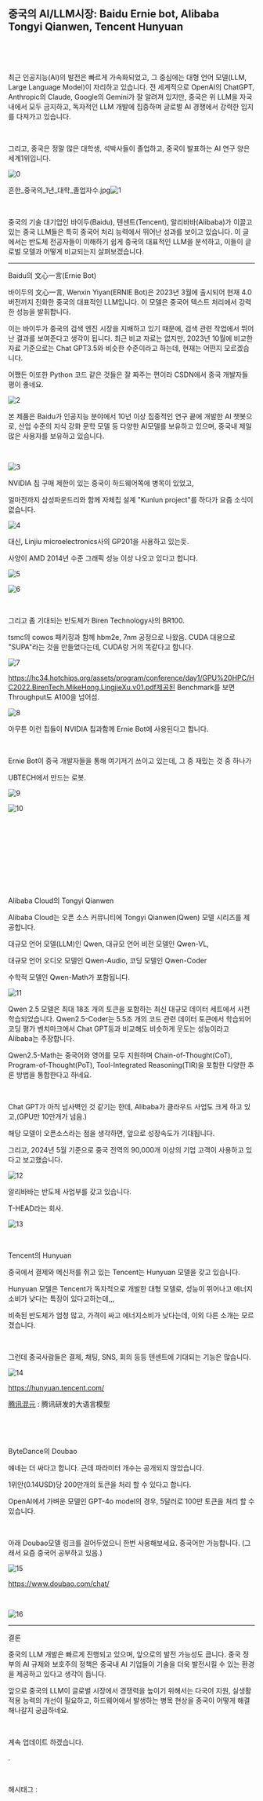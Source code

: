 ## 중국의 AI/LLM시장: Baidu Ernie bot, Alibaba Tongyi Qianwen, Tencent Hunyuan

​

​

최근 인공지능(AI)의 발전은 빠르게 가속화되었고, 그 중심에는 대형 언어 모델(LLM, Large Language Model)이 자리하고 있습니다. 전 세계적으로 OpenAI의 ChatGPT, Anthropic의 Claude, Google의 Gemini가 잘 알려져 있지만, 중국은 위 LLM을  자국 내에서 모두 금지하고, 독자적인 LLM 개발에 집중하며 글로벌 AI 경쟁에서 강력한 입지를 다져가고 있습니다.

​

그리고, 중국은 정말 많은 대학생, 석박사들이 졸업하고, 중국이 발표하는 AI 연구 양은 세계1위입니다.

![0](/asset/img/223623243609/0.png)

흔한_중국의_1년_대학_졸업자수.jpg![1](/asset/img/223623243609/1.png)

​

중국의 기술 대기업인 바이두(Baidu), 텐센트(Tencent), 알리바바(Alibaba)가 이끌고 있는 중국 LLM들은 특히 중국어 처리 능력에서 뛰어난 성과를 보이고 있습니다. 이 글에서는 반도체 전공자들이 이해하기 쉽게 중국의 대표적인 LLM을 분석하고, 이들이 글로벌 모델과 어떻게 비교되는지 살펴보겠습니다.

---

Baidu의 文心一言(Ernie Bot)

바이두의 文心一言, Wenxin Yiyan(ERNIE Bot)은 2023년 3월에 출시되어 현재 4.0 버전까지 진화한 중국의 대표적인 LLM입니다. 이 모델은 중국어 텍스트 처리에서 강력한 성능을 발휘합니다.

이는 바이두가 중국의 검색 엔진 시장을 지배하고 있기 때문에, 검색 관련 작업에서 뛰어난 결과를 보여준다고 생각이 됩니다. 최근 비교 자료는 없지만, 2023년 10월에 비교한 자료 기준으로는 Chat GPT3.5와 비슷한 수준이라고 하는데, 현재는 어떤지 모르겠습니다.

어쨌든 이또한 Python 코드 같은 것들은 잘 짜주는 편이라 CSDN에서 중국 개발자들 평이 좋네요.

![2](/asset/img/223623243609/2.png)

본 제품은 Baidu가 인공지능 분야에서 10년 이상 집중적인 연구 끝에 개발한 AI 챗봇으로, 산업 수준의 지식 강화 문학 모델 등 다양한 AI모델를 보유하고 있으며, 중국내 제일 많은 사용자를 보유하고 있습니다.

​

![3](/asset/img/223623243609/3.png)

NVIDIA 칩 구매 제한이 있는 중국이 하드웨어쪽에 병목이 있었고,

얼마전까지 삼성파운드리와 함께 자체칩 설계 "Kunlun project"를 하다가 요즘 소식이 없습니다.

![4](/asset/img/223623243609/4.png)

대신, Linjiu microelectronics사의 GP201을 사용하고 있는듯.

사양이 AMD 2014년 수준 그래픽 성능 이상 나오고 있다고 합니다.

![5](/asset/img/223623243609/5.png)

![6](/asset/img/223623243609/6.png)

​

그리고 좀 기대되는 반도체가 Biren Technology사의 BR100. 

tsmc의 cowos 패키징과 함께 hbm2e, 7nm 공정으로 나왔음. CUDA 대용으로 "SUPA"라는 것을 만들었다는데, CUDA랑 거의 똑같다고 합니다.

![7](/asset/img/223623243609/7.png)

https://hc34.hotchips.org/assets/program/conference/day1/GPU%20HPC/HC2022.BirenTech.MikeHong.LingjieXu.v01.pdf제공된 Benchmark를 보면 Throughput도 A100을 넘어섬.

![8](/asset/img/223623243609/8.png)

아무튼 이런 칩들이 NVIDIA 칩과함께 Ernie Bot에 사용된다고 합니다.

​

Ernie Bot이 중국 개발자들을 통해 여기저기 쓰이고 있는데, 그 중 재밌는 것 중 하나가

UBTECH에서 만드는 로봇.

![9](/asset/img/223623243609/9.png)

![10](/asset/img/223623243609/10.png)

​

​

​

​

​

Alibaba Cloud의 Tongyi Qianwen

Alibaba Cloud는 오픈 소스 커뮤니티에 Tongyi Qianwen(Qwen) 모델 시리즈를 제공합니다.

대규모 언어 모델(LLM)인 Qwen, 대규모 언어 비전 모델인 Qwen-VL,

대규모 언어 오디오 모델인 Qwen-Audio, 코딩 모델인 Qwen-Coder

수학적 모델인 Qwen-Math가 포함됩니다.

![11](/asset/img/223623243609/11.png)

Qwen 2.5 모델은 최대 18조 개의 토큰을 포함하는 최신 대규모 데이터 세트에서 사전 학습되었습니다. Qwen2.5-Coder는 5.5조 개의 코드 관련 데이터 토큰에서 학습되어 코딩 평가 벤치마크에서 Chat GPT등과 비교해도 비슷하게 웃도는 성능이라고 Alibaba는 주장합니다.

Qwen2.5-Math는 중국어와 영어를 모두 지원하며 Chain-of-Thought(CoT), Program-of-Thought(PoT), Tool-Integrated Reasoning(TIR)을 포함한 다양한 추론 방법을 통합한다고 하네요.

​

Chat GPT가 아직 넘사벽인 것 같기는 한데, Alibaba가 클라우드 사업도 크게 하고 있고,(GPU만 10만개가 넘음.)

해당 모델이 오픈소스라는 점을 생각하면, 앞으로 성장속도가 기대됩니다.

그리고, 2024년 5월 기준으로 중국 전역의 90,000개 이상의 기업 고객이 사용하고 있다고 보고했습니다.

![12](/asset/img/223623243609/12.png)

알리바바는 반도체 사업부를 갖고 있습니다.

T-HEAD라는 회사.

![13](/asset/img/223623243609/13.png)

​

Tencent의 Hunyuan

중국에서 결제와 메신저를 쥐고 있는 Tencent는 Hunyuan 모델을 갖고 있습니다.

Hunyuan 모델은 Tencent가 독자적으로 개발한 대형 모델로, 성능이 뛰어나고 에너지 소비가 낮다는 특징이 있다고하는데,,,

비축된 반도체가 엄청 많고, 가격이 싸고 에너지소비가 낮다는데, 이외 다른 소개는 모르겠습니다.

​

그런데 중국사람들은 결제, 채팅, SNS, 회의 등등 텐센트에 기대되는 기능은 많습니다.

![14](/asset/img/223623243609/14.png)

https://hunyuan.tencent.com/

[腾讯混元](https://hunyuan.tencent.com/) : 腾讯研发的大语言模型

​

​

ByteDance의 Doubao

얘네는 더 싸다고 합니다. 근데 파라미터 개수는 공개되지 않았습니다.

1위안(0.14USD)당 200만개의 토큰을 처리 할 수 있다고 합니다.

OpenAI에서 가벼운 모델인 GPT-4o model의 경우, 5달러로 100만 토큰을 처리 할 수 있습니다.

​

아래 Doubao모델 링크를 걸어두었으니 한번 사용해보세요. 중국어만 가능합니다. (그래서 요즘 중국어 공부하고 있음.)

![15](/asset/img/223623243609/15.png)

https://www.doubao.com/chat/

​

![16](/asset/img/223623243609/16.png)

---

결론

중국의 LLM 개발은 빠르게 진행되고 있으며, 앞으로의 발전 가능성도 큽니다. 중국 정부의 AI 규제와 보호주의 정책은 중국내 AI 기업들이 기술을 더욱 발전시킬 수 있는 환경을 제공하고 있다고 생각이 듭니다.​

앞으로 중국의 LLM이 글로벌 시장에서 경쟁력을 높이기 위해서는 다국어 지원, 실생활 적용 능력의 개선이 필요하고, 하드웨어에서 발생하는 병목 현상을 중국이 어떻게 해결해나갈지 궁금하네요.

​

계속 업데이트 하겠습니다.

.

​

 해시태그 : 